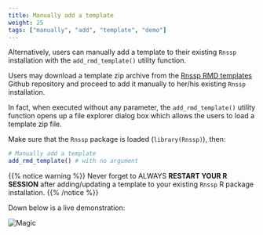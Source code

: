 ```yaml
---
title: Manually add a template
weight: 25
tags: ["manually", "add", "template", "demo"] 
---
```


Alternatively, users can manually add a template to their existing `Rnssp` installation with the `add_rmd_template()` utility function.

Users may download a template zip archive from the [Rnssp RMD templates](https://github.com/CDCgov/Rnssp-rmd-templates/tree/master/zip) Github repository and proceed to add it manually to her/his existing `Rnssp` installation.

In fact, when executed without any parameter, the `add_rmd_template()` utility function opens up a file explorer dialog box which allows the users to load a template zip file.

Make sure that the `Rnssp` package is loaded (`library(Rnssp)`), then:

```r
# Manually add a template
add_rmd_template() # with no argument
```

{{% notice warning %}}
Never forget to ALWAYS **RESTART YOUR R SESSION** after adding/updating a template to your existing `Rnssp` R package installation.
{{% /notice %}}

Down below is a live demonstration:

![Magic](/usage/manualaddtemplate/images/manually_add_Rnssp_template.gif?classes=shadow)